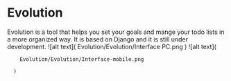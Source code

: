 # Evolution
Evolution is a tool that helps you set your goals and mange your todo lists in a more organized way. It is based on Django and it is still under development.
![alt text](
        Evolution/Evolution/Interface PC.png
      )
![alt text](
        
        Evolution/Evolution/Interface-mobile.png
     
      )
      
